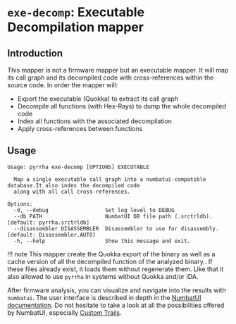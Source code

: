 # `exe-decomp`: Executable Decompilation mapper

## Introduction

This mapper is not a firmware mapper but an executable mapper. It will map its call graph and its decompiled code with cross-references within the source code. In order
the mapper will:

* Export the executable (Quokka) to extract its call graph
* Decompile all functions (with Hex-Rays) to dump the whole decompiled code
* Index all functions with the associated decompilation
* Apply cross-references between functions

## Usage

```commandline
Usage: pyrrha exe-decomp [OPTIONS] EXECUTABLE

  Map a single executable call graph into a numbatui-compatible database.It also index the decompiled code
  along with all call cross-references.

Options:
  -d, --debug                  Set log level to DEBUG
  --db PATH                    NumbatUI DB file path (.srctrldb).  [default: pyrrha.srctrldb]
  --disassembler DISASSEMBLER  Disassembler to use for disassembly.  [default: Disassembler.AUTO]
  -h, --help                   Show this message and exit.
```

!!! note 
    This mapper create the Quokka export of the binary as well as a cache version of all the decompiled function of the analyzed binary.. If these files already exist, it loads them without regenerate them. Like that it also allowed to use `pyrrha` in systems without Quokka and/or IDA. 


After firmware analysis, you can visualize and navigate into the results with `numbatui`. The user interface is described in depth in the [NumbatUI documentation](https://github.com/quarkslab/NumbatUI/blob/main/DOCUMENTATION.md#user-interface).
    Do not hesitate to take a look at  all the possibilities offered by NumbatUI, especially [Custom Trails](https://github.com/quarkslab/NumbatUI/blob/main/DOCUMENTATION.md#custom-trail-dialog).

<!-- ## JumpTo Disassembler Feature

The mapper uses a NumbatUI feature to enable jumping from NumbatUI directly
to the given function in a disassembler. This feature is useful if one need
to perform more in-depth reverse-engineering of the given function. Such
feature requires an IDA Pro plugin to be installed. It can be done by copying
the ``numbatui_plugin.py`` in the IDA Pro plugin directory. -->
